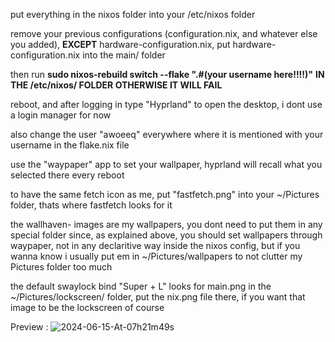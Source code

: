 
put everything in the nixos folder into your /etc/nixos folder

remove your previous configurations (configuration.nix, and whatever else you added), **EXCEPT** hardware-configuration.nix, put hardware-configuration.nix into the main/ folder

then run **sudo nixos-rebuild switch --flake ".#(your username here!!!!)"** **IN THE /etc/nixos/ FOLDER OTHERWISE IT WILL FAIL**

reboot, and after logging in type "Hyprland" to open the desktop, i dont use a login manager for now

also change the user "awoeeq" everywhere where it is mentioned with your username in the flake.nix file

use the "waypaper" app to set your wallpaper, hyprland will recall what you selected there every reboot

to have the same fetch icon as me, put "fastfetch.png" into your ~/Pictures folder, thats where fastfetch looks for it 

the wallhaven- images are my wallpapers, you dont need to put them in any special folder since, as explained above, you should set wallpapers through waypaper, not in any declaritive way inside the nixos config, but if you wanna know i usually put em in ~/Pictures/wallpapers to not clutter my Pictures folder too much

the default swaylock bind "Super + L" looks for main.png in the ~/Pictures/lockscreen/ folder, put the nix.png file there, if you want that image to be the lockscreen of course

Preview :
![2024-06-15-At-07h21m49s](https://github.com/MiyaSHs/dots/assets/124814309/4f09aac8-77a1-4005-9ab4-d579488fff89)
